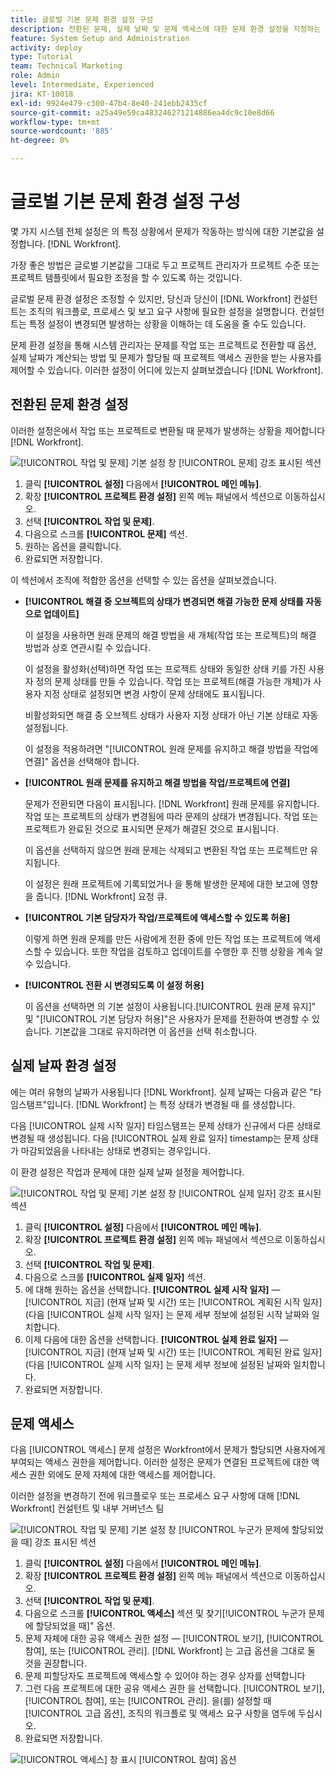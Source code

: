 ```yaml
---
title: 글로벌 기본 문제 환경 설정 구성
description: 전환된 문제, 실제 날짜 및 문제 액세스에 대한 문제 환경 설정을 지정하는 방법을 알아봅니다.
feature: System Setup and Administration
activity: deploy
type: Tutorial
team: Technical Marketing
role: Admin
level: Intermediate, Experienced
jira: KT-10018
exl-id: 9924e479-c300-47b4-8e40-241ebb2435cf
source-git-commit: a25a49e59ca483246271214886ea4dc9c10e8d66
workflow-type: tm+mt
source-wordcount: '885'
ht-degree: 0%

---
```


# 글로벌 기본 문제 환경 설정 구성

몇 가지 시스템 전체 설정은 의 특정 상황에서 문제가 작동하는 방식에 대한 기본값을 설정합니다. [!DNL Workfront].

가장 좋은 방법은 글로벌 기본값을 그대로 두고 프로젝트 관리자가 프로젝트 수준 또는 프로젝트 템플릿에서 필요한 조정을 할 수 있도록 하는 것입니다.

글로벌 문제 환경 설정은 조정할 수 있지만, 당신과 당신이 [!DNL Workfront] 컨설턴트는 조직의 워크플로, 프로세스 및 보고 요구 사항에 필요한 설정을 설명합니다. 컨설턴트는 특정 설정이 변경되면 발생하는 상황을 이해하는 데 도움을 줄 수도 있습니다.

문제 환경 설정을 통해 시스템 관리자는 문제를 작업 또는 프로젝트로 전환할 때 옵션, 실제 날짜가 계산되는 방법 및 문제가 할당될 때 프로젝트 액세스 권한을 받는 사용자를 제어할 수 있습니다. 이러한 설정이 어디에 있는지 살펴보겠습니다 [!DNL Workfront].

## 전환된 문제 환경 설정

이러한 설정은에서 작업 또는 프로젝트로 변환될 때 문제가 발생하는 상황을 제어합니다 [!DNL Workfront].

![[!UICONTROL 작업 및 문제] 기본 설정 창 [!UICONTROL 문제] 강조 표시된 섹션](assets/admin-fund-issue-prefs-converting.png)

1. 클릭 **[!UICONTROL 설정]** 다음에서 **[!UICONTROL 메인 메뉴]**.
1. 확장 **[!UICONTROL 프로젝트 환경 설정]** 왼쪽 메뉴 패널에서 섹션으로 이동하십시오.
1. 선택 **[!UICONTROL 작업 및 문제]**.
1. 다음으로 스크롤 **[!UICONTROL 문제]** 섹션.
1. 원하는 옵션을 클릭합니다.
1. 완료되면 저장합니다.

이 섹션에서 조직에 적합한 옵션을 선택할 수 있는 옵션을 살펴보겠습니다.

* **[!UICONTROL 해결 중 오브젝트의 상태가 변경되면 해결 가능한 문제 상태를 자동으로 업데이트]**

  이 설정을 사용하면 원래 문제의 해결 방법을 새 개체(작업 또는 프로젝트)의 해결 방법과 상호 연관시킬 수 있습니다.

  이 설정을 활성화(선택)하면 작업 또는 프로젝트 상태와 동일한 상태 키를 가진 사용자 정의 문제 상태를 만들 수 있습니다. 작업 또는 프로젝트(해결 가능한 개체)가 사용자 지정 상태로 설정되면 변경 사항이 문제 상태에도 표시됩니다.

  비활성화되면 해결 중 오브젝트 상태가 사용자 지정 상태가 아닌 기본 상태로 자동 설정됩니다.

  이 설정을 적용하려면 &quot;[!UICONTROL 원래 문제를 유지하고 해결 방법을 작업에 연결]&quot; 옵션을 선택해야 합니다.

* **[!UICONTROL 원래 문제를 유지하고 해결 방법을 작업/프로젝트에 연결]**

  문제가 전환되면 다음이 표시됩니다. [!DNL Workfront] 원래 문제를 유지합니다. 작업 또는 프로젝트의 상태가 변경됨에 따라 문제의 상태가 변경됩니다. 작업 또는 프로젝트가 완료된 것으로 표시되면 문제가 해결된 것으로 표시됩니다.

  이 옵션을 선택하지 않으면 원래 문제는 삭제되고 변환된 작업 또는 프로젝트만 유지됩니다.

  이 설정은 원래 프로젝트에 기록되었거나 을 통해 발생한 문제에 대한 보고에 영향을 줍니다. [!DNL Workfront] 요청 큐.

* **[!UICONTROL 기본 담당자가 작업/프로젝트에 액세스할 수 있도록 허용]**

  이렇게 하면 원래 문제를 만든 사람에게 전환 중에 만든 작업 또는 프로젝트에 액세스할 수 있습니다. 또한 작업을 검토하고 업데이트를 수행한 후 진행 상황을 계속 알 수 있습니다.

* **[!UICONTROL 전환 시 변경되도록 이 설정 허용]**

  이 옵션을 선택하면 의 기본 설정이 사용됩니다.[!UICONTROL 원래 문제 유지]&quot; 및 &quot;[!UICONTROL 기본 담당자 허용]&quot;은 사용자가 문제를 전환하여 변경할 수 있습니다. 기본값을 그대로 유지하려면 이 옵션을 선택 취소합니다.

<!---
learn more URLs
Configure system-wide task and issue preferences
Issue statuses
Create and customize system-wide statuses
--->

## 실제 날짜 환경 설정

에는 여러 유형의 날짜가 사용됩니다 [!DNL Workfront]. 실제 날짜는 다음과 같은 &quot;타임스탬프&quot;입니다. [!DNL Workfront] 는 특정 상태가 변경될 때 를 생성합니다.

다음 [!UICONTROL 실제 시작 일자] 타임스탬프는 문제 상태가 신규에서 다른 상태로 변경될 때 생성됩니다. 다음 [!UICONTROL 실제 완료 일자] timestamp는 문제 상태가 마감되었음을 나타내는 상태로 변경되는 경우입니다.

이 환경 설정은 작업과 문제에 대한 실제 날짜 설정을 제어합니다.

![[!UICONTROL 작업 및 문제] 기본 설정 창 [!UICONTROL 실제 일자] 강조 표시된 섹션](assets/admin-fund-issue-prefs-actual-dates.png)

1. 클릭 **[!UICONTROL 설정]** 다음에서 **[!UICONTROL 메인 메뉴]**.
1. 확장 **[!UICONTROL 프로젝트 환경 설정]** 왼쪽 메뉴 패널에서 섹션으로 이동하십시오.
1. 선택 **[!UICONTROL 작업 및 문제]**.
1. 다음으로 스크롤 **[!UICONTROL 실제 일자]** 섹션.
1. 에 대해 원하는 옵션을 선택합니다. **[!UICONTROL 실제 시작 일자]** — [!UICONTROL 지금] (현재 날짜 및 시간) 또는 [!UICONTROL 계획된 시작 일자] (다음 [!UICONTROL 실제 시작 일자] 는 문제 세부 정보에 설정된 시작 날짜와 일치합니다.
1. 이제 다음에 대한 옵션을 선택합니다. **[!UICONTROL 실제 완료 일자]** — [!UICONTROL 지금] (현재 날짜 및 시간) 또는 [!UICONTROL 계획된 완료 일자] (다음 [!UICONTROL 실제 시작 일자] 는 문제 세부 정보에 설정된 날짜와 일치합니다.
1. 완료되면 저장합니다.


<!---
learn more URLs
Definitions for the project, task, and issue dates within Workfront
Configure system-wide task and issue preferences
--->

## 문제 액세스

다음 [!UICONTROL 액세스] 문제 설정은 Workfront에서 문제가 할당되면 사용자에게 부여되는 액세스 권한을 제어합니다. 이러한 설정은 문제가 연결된 프로젝트에 대한 액세스 권한 외에도 문제 자체에 대한 액세스를 제어합니다.

이러한 설정을 변경하기 전에 워크플로우 또는 프로세스 요구 사항에 대해 [!DNL Workfront] 컨설턴트 및 내부 거버넌스 팀

![[!UICONTROL 작업 및 문제] 기본 설정 창 [!UICONTROL 누군가 문제에 할당되었을 때] 강조 표시된 섹션](assets/admin-fund-issue-prefs-access-1.png)

1. 클릭 **[!UICONTROL 설정]** 다음에서 **[!UICONTROL 메인 메뉴]**.
1. 확장 **[!UICONTROL 프로젝트 환경 설정]** 왼쪽 메뉴 패널에서 섹션으로 이동하십시오.
1. 선택 **[!UICONTROL 작업 및 문제]**.
1. 다음으로 스크롤 **[!UICONTROL 액세스]** 섹션 및 찾기[!UICONTROL 누군가 문제에 할당되었을 때]&quot; 옵션.
1. 문제 자체에 대한 공유 액세스 권한 설정 — [!UICONTROL 보기], [!UICONTROL 참여], 또는 [!UICONTROL 관리]. [!DNL Workfront] 는 고급 옵션을 그대로 둘 것을 권장합니다.
1. 문제 피할당자도 프로젝트에 액세스할 수 있어야 하는 경우 상자를 선택합니다
1. 그런 다음 프로젝트에 대한 공유 액세스 권한 을 선택합니다. [!UICONTROL 보기], [!UICONTROL 참여], 또는 [!UICONTROL 관리]. 을(를) 설정할 때 [!UICONTROL 고급 옵션], 조직의 워크플로 및 액세스 요구 사항을 염두에 두십시오.
1. 완료되면 저장합니다.

![[!UICONTROL 액세스] 창 표시 [!UICONTROL 참여] 옵션](assets/admin-fund-issue-prefs-access-2.png)

<!---
learn more URLs
Configure system-wide task and issue preferences
Grant access to issues
--->
